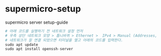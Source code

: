 # supermicro-setup
supermicro server setup-guide

```python
# 아래 코드를 실행하기 전 네트워크 설정 먼저
# 우측 상단 네트워크 모양 > 톱니바퀴 > Ethernet >  IPv4 > Manual (Addresses, DNS 입력) > Apply
# 네트워크가 잘 연결 되었으면 터미널을 열고 아래의 코드를 입력한다.
sudo apt update
sudo apt install openssh-server
```
